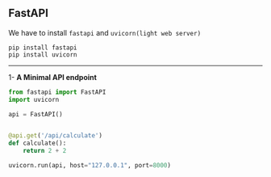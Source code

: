 ## FastAPI


We have to install `fastapi` and `uvicorn(light web server)` 
```shell
pip install fastapi
pip install uvicorn
```
***
1-  **A Minimal API endpoint**

```python
from fastapi import FastAPI
import uvicorn

api = FastAPI()


@api.get('/api/calculate')
def calculate():
    return 2 + 2

uvicorn.run(api, host="127.0.0.1", port=8000)
```
